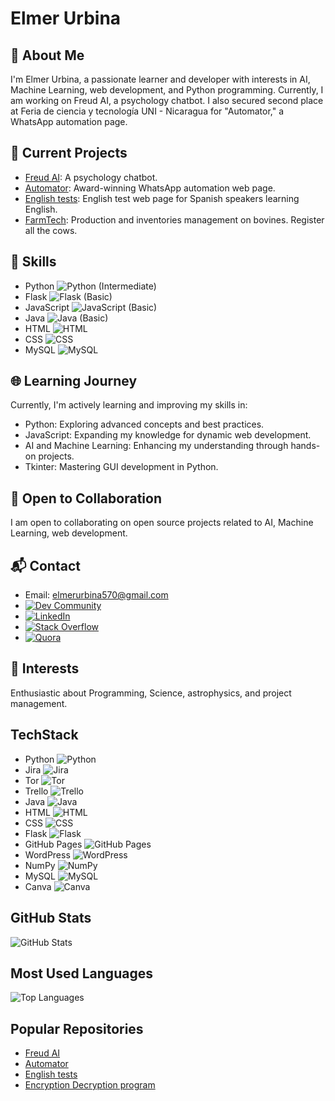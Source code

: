 # Elmer Urbina

## 💫 About Me

I'm Elmer Urbina, a passionate learner and developer with interests in AI, Machine Learning, web development, and Python programming. Currently, I am working on Freud AI, a psychology chatbot. I also secured second place at Feria de ciencia y tecnología UNI - Nicaragua for "Automator," a WhatsApp automation page.

## 🚀 Current Projects

- [Freud AI](https://github.com/elmerurbina/freud-ai): A psychology chatbot.
- [Automator](https://github.com/elmerurbina/automator): Award-winning WhatsApp automation web page.
- [English tests](https://github.com/elmerurbina/english): English test web page for Spanish speakers learning English.
- [FarmTech](https://github.com/farmtech24/farmtech): Production and inventories management on bovines. Register all the cows.

## 🔧 Skills

- Python ![Python](https://img.icons8.com/color/48/000000/python.png) (Intermediate)
- Flask ![Flask](https://img.icons8.com/color/48/000000/flask.png) (Basic)
- JavaScript ![JavaScript](https://img.icons8.com/color/48/000000/javascript.png) (Basic)
- Java ![Java](https://img.icons8.com/color/48/000000/java-coffee-cup-logo.png) (Basic)
- HTML ![HTML](https://img.icons8.com/color/48/000000/html-5.png)
- CSS ![CSS](https://img.icons8.com/color/48/000000/css3.png)
- MySQL ![MySQL](https://img.icons8.com/fluency/48/000000/mysql-logo.png)
  
## 🌐 Learning Journey

Currently, I'm actively learning and improving my skills in:

- Python: Exploring advanced concepts and best practices.
- JavaScript: Expanding my knowledge for dynamic web development.
- AI and Machine Learning: Enhancing my understanding through hands-on projects.
- Tkinter: Mastering GUI development in Python.

## 🌟 Open to Collaboration

I am open to collaborating on open source projects related to AI, Machine Learning, web development.

## 📬 Contact

- Email: elmerurbina570@gmail.com
- [![Dev Community](https://img.icons8.com/color/48/000000/dev.png)](https://dev.to/elmerurbina)
- [![LinkedIn](https://img.icons8.com/color/48/000000/linkedin.png)](https://www.linkedin.com/in/elmer-urbina-meneses-290a3b208?utm_source=share&utm_campaign=share_via&utm_content=profile&utm_medium=android_app)
- [![Stack Overflow](https://img.icons8.com/color/48/000000/stackoverflow.png)](https://stackoverflow.com/users/22451823/elmer-urbina-meneses?tab=profile)
- [![Quora](https://img.icons8.com/fluency/48/000000/quora.png)](https://www.quora.com/profile/Elmer-Urbina-Meneses)

## 🌈 Interests

Enthusiastic about Programming, Science, astrophysics, and project management.

## TechStack

- Python ![Python](https://img.icons8.com/color/48/000000/python.png)
- Jira ![Jira](https://img.icons8.com/color/48/000000/jira.png)
- Tor ![Tor](https://img.icons8.com/ios-filled/50/000000/tor-browser.png)
- Trello ![Trello](https://img.icons8.com/color/48/000000/trello.png)
- Java ![Java](https://img.icons8.com/color/48/000000/java-coffee-cup-logo.png)
- HTML ![HTML](https://img.icons8.com/color/48/000000/html-5.png)
- CSS ![CSS](https://img.icons8.com/color/48/000000/css3.png)
- Flask ![Flask](https://img.icons8.com/color/48/000000/flask.png)
- GitHub Pages ![GitHub Pages](https://img.icons8.com/ios-filled/50/000000/github.png)
- WordPress ![WordPress](https://img.icons8.com/color/48/000000/wordpress.png)
- NumPy ![NumPy](https://img.icons8.com/ios-filled/50/000000/numpy.png)
- MySQL ![MySQL](https://img.icons8.com/fluency/48/000000/mysql-logo.png)
- Canva ![Canva](https://img.icons8.com/fluency/48/000000/canva.png)

## GitHub Stats

![GitHub Stats](https://github-readme-stats.vercel.app/api?username=elmerurbina&show_icons=true&exclude_repos=freud-ai,automator,english,farmtech)

## Most Used Languages

![Top Languages](https://github-readme-stats.vercel.app/api/top-langs/?username=elmerurbina&layout=compact)

## Popular Repositories

- [Freud AI](https://github.com/elmerurbina/freud-ai)
- [Automator](https://github.com/elmerurbina/automator)
- [English tests](https://github.com/elmerurbina/english)
- [Encryption Decryption program](https://github.com/elmerurbina/enc)
